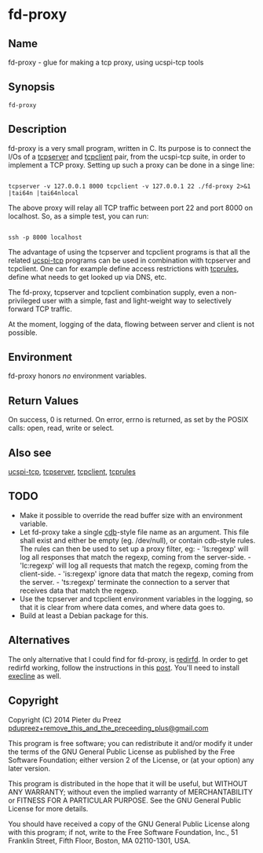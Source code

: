 fd-proxy
========

Name
----
fd-proxy - glue for making a tcp proxy, using ucspi-tcp tools

Synopsis
--------

	fd-proxy

Description
-----------
fd-proxy is a very small program, written in C. Its purpose is to connect the
I/Os of a [tcpserver](http://cr.yp.to/ucspi-tcp/tcpserver.html) and
[tcpclient](http://cr.yp.to/ucspi-tcp/tcpclient.html) pair, from the
ucspi-tcp suite, in order to implement a TCP proxy. Setting up such a
proxy can be done in a singe line:

<code>
tcpserver -v 127.0.0.1 8000 tcpclient -v 127.0.0.1 22 ./fd-proxy 2>&1 |tai64n |tai64nlocal
</code>

The above proxy will relay all TCP traffic between port 22 and
port 8000 on localhost. So, as a simple test, you can run:

<code>
ssh -p 8000 localhost
</code>

The advantage of using the tcpserver and tcpclient programs is that all
the related [ucspi-tcp](http://cr.yp.to/ucspi-tcp.html) programs can
be used in combination with tcpserver and tcpclient. One can for example
define access restrictions with [tcprules](http://cr.yp.to/ucspi-tcp/tcprules.html),
define what needs to get looked up via DNS, etc.

The fd-proxy, tcpserver and tcpclient combination supply, even a non-privileged
user with a simple, fast and light-weight way to selectively forward TCP traffic.

At the moment, logging of the data, flowing between server and client is not possible.

Environment
-----------
fd-proxy honors _no_ environment variables.

Return Values
-------------
On success, 0 is returned. On error, errno is returned,
as set by the POSIX calls: open, read, write or select.

Also see
--------
[ucspi-tcp](http://cr.yp.to/ucspi-tcp.html),
[tcpserver](http://cr.yp.to/ucspi-tcp/tcpserver.html),
[tcpclient](http://cr.yp.to/ucspi-tcp/tcpclient.html),
[tcprules](http://cr.yp.to/ucspi-tcp/tcprules.html)

TODO
----
   - Make it possible to override the read buffer size with an environment variable.
   - Let fd-proxy take a single [cdb](http://cr.yp.to/cdb.html)-style
     file name as an argument. This file shall exist and either be
     empty (eg. /dev/null), or contain cdb-style rules. The rules
     can then be used to set up a proxy filter, eg:
     	 - 'ls:regexp' will log all responses that match the regexp, coming from the server-side.
     	 - 'lc:regexp' will log all requests that match the regexp, coming from the client-side.
     	 - 'is:regexp' ignore data that match the regexp, coming from the server.
     	 - 'ts:regexp' terminate the connection to a server that receives data that match the regexp.
   - Use the tcpserver and tcpclient environment variables in the logging, so that it is
     clear from where data comes, and where data goes to.
   - Build at least a Debian package for this.

Alternatives
------------
The only alternative that I could find for fd-proxy, is
[redirfd](http://www.skarnet.org.mirror.dogmap.org/software/execline/redirfd.html).
In order to get redirfd working, follow the instructions in this
[post](http://osdir.com/ml/djb.syslog/2003-05/msg00049.html). You'll need
to install [execline](http://skarnet.org/software/execline/execline-1.3.1.1.tar.gz)
as well.

Copyright
---------
Copyright (C) 2014 Pieter du Preez <pdupreez+remove_this_and_the_preceeding_plus@gmail.com>

This program is free software; you can redistribute it and/or
modify it under the terms of the GNU General Public License
as published by the Free Software Foundation; either version 2
of the License, or (at your option) any later version.

This program is distributed in the hope that it will be useful,
but WITHOUT ANY WARRANTY; without even the implied warranty of
MERCHANTABILITY or FITNESS FOR A PARTICULAR PURPOSE.  See the
GNU General Public License for more details.

You should have received a copy of the GNU General Public License
along with this program; if not, write to the Free Software
Foundation, Inc., 51 Franklin Street, Fifth Floor, Boston, MA  02110-1301, USA.
